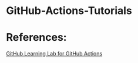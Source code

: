 # GitHub-Actions-Tutorials

# References: 

[GitHub Learning Lab for GitHub Actions](https://lab.github.com/github/hello-github-actions!)
